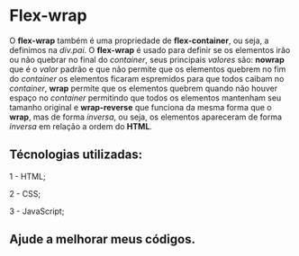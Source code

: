 # Flex-wrap

O <strong>flex-wrap</strong> também é uma propriedade de <strong>flex-container</strong>, ou seja, a definimos na <em>div.pai</em>. O <strong>flex-wrap</strong> é usado para definir se os elementos irão ou não quebrar no final do <em>container</em>, seus principais <em>valores</em> são: <strong>nowrap</strong> que é o <em>valor</em> padrão e que não permite que os elementos quebrem no fim do <em>container</em> os elementos ficaram espremidos para que todos caibam no <em>container</em>, <strong>wrap</strong> permite que os elementos quebrem quando não houver espaço no <em>container</em> permitindo que todos os elementos mantenham seu tamanho original e <strong>wrap-reverse</strong> que funciona da mesma forma que o <strong>wrap</strong>, mas de forma <em>inversa</em>, ou seja, os elementos apareceram de forma <em>inversa</em> em relação a ordem do <strong>HTML</strong>.

## Técnologias utilizadas:

1 - HTML;

2 - CSS;

3 - JavaScript;

## Ajude a melhorar meus códigos.
